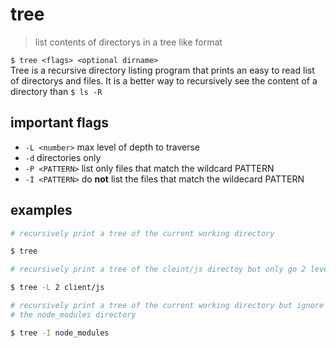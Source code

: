 # tree
> list contents of directorys in a tree like format  

`$ tree <flags> <optional dirname>`  
Tree is a recursive directory listing program that prints an easy to read list of directorys and files. It is a better way to recursively see the content of a directory than `$ ls -R`

## important flags
* `-L <number>` max level of depth to traverse
* `-d` directories only
* `-P <PATTERN>` list only files that match the wildcard PATTERN
* `-I <PATTERN>` do **not** list the files that match the wildecard PATTERN

## examples
``` sh
# recursively print a tree of the current working directory

$ tree
```

``` sh
# recursively print a tree of the cleint/js directoy but only go 2 levels deep

$ tree -L 2 client/js
```
``` sh
# recursively print a tree of the current working directory but ignore
# the node_modules directory

$ tree -I node_modules
```
